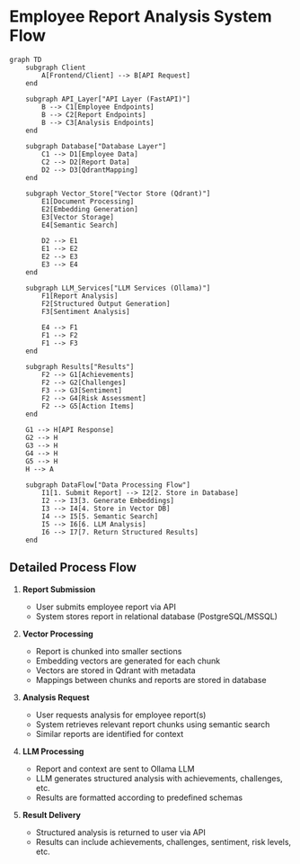# Employee Report Analysis System Flow

```mermaid
graph TD
    subgraph Client
        A[Frontend/Client] --> B[API Request]
    end

    subgraph API_Layer["API Layer (FastAPI)"]
        B --> C1[Employee Endpoints]
        B --> C2[Report Endpoints]
        B --> C3[Analysis Endpoints]
    end

    subgraph Database["Database Layer"]
        C1 --> D1[Employee Data]
        C2 --> D2[Report Data]
        D2 --> D3[QdrantMapping]
    end

    subgraph Vector_Store["Vector Store (Qdrant)"]
        E1[Document Processing]
        E2[Embedding Generation]
        E3[Vector Storage]
        E4[Semantic Search]
        
        D2 --> E1
        E1 --> E2
        E2 --> E3
        E3 --> E4
    end

    subgraph LLM_Services["LLM Services (Ollama)"]
        F1[Report Analysis]
        F2[Structured Output Generation]
        F3[Sentiment Analysis]
        
        E4 --> F1
        F1 --> F2
        F1 --> F3
    end

    subgraph Results["Results"]
        F2 --> G1[Achievements]
        F2 --> G2[Challenges]
        F3 --> G3[Sentiment]
        F2 --> G4[Risk Assessment]
        F2 --> G5[Action Items]
    end

    G1 --> H[API Response]
    G2 --> H
    G3 --> H
    G4 --> H
    G5 --> H
    H --> A

    subgraph DataFlow["Data Processing Flow"]
        I1[1. Submit Report] --> I2[2. Store in Database]
        I2 --> I3[3. Generate Embeddings]
        I3 --> I4[4. Store in Vector DB]
        I4 --> I5[5. Semantic Search]
        I5 --> I6[6. LLM Analysis]
        I6 --> I7[7. Return Structured Results]
    end
```

## Detailed Process Flow

1. **Report Submission**
   - User submits employee report via API
   - System stores report in relational database (PostgreSQL/MSSQL)

2. **Vector Processing**
   - Report is chunked into smaller sections
   - Embedding vectors are generated for each chunk
   - Vectors are stored in Qdrant with metadata
   - Mappings between chunks and reports are stored in database

3. **Analysis Request**
   - User requests analysis for employee report(s)
   - System retrieves relevant report chunks using semantic search
   - Similar reports are identified for context

4. **LLM Processing**
   - Report and context are sent to Ollama LLM
   - LLM generates structured analysis with achievements, challenges, etc.
   - Results are formatted according to predefined schemas

5. **Result Delivery**
   - Structured analysis is returned to user via API
   - Results can include achievements, challenges, sentiment, risk levels, etc.

